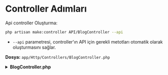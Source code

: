 # Controller Adımları

Api controller Oluşturma:

```bash
php artisan make:controller API/BlogController --api
```

- `--api` parametresi, controller'ın API için gerekli metotları otomatik olarak oluşturmasını sağlar.

**Dosya:** `app/Http/Controllers/BlogController.php`

<details>
<summary><b>BlogController.php</b></summary>

```php
use App\Models\Blog;

     public function index()
    {

        return Blog::all();
    }
    public function store(Request $request)
    {
        $blog = Blog::create($request->all());
        return $blog;
    }
    public function show(Blog $blog)
    {
        return $blog;
    }
    public function update(Request $request, Blog $blog)
    {
        $blog->update($request->all());
        return $blog;
    }

    public function destroy(Blog $blog)
    {

        $blog->delete();
        return ["message" => "Blog silindi"];
    }
```

</details>
